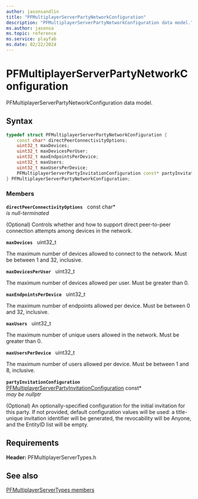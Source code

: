 ```yaml
---
author: jasonsandlin
title: "PFMultiplayerServerPartyNetworkConfiguration"
description: "PFMultiplayerServerPartyNetworkConfiguration data model."
ms.author: jasonsa
ms.topic: reference
ms.service: playfab
ms.date: 02/22/2024
---
```


# PFMultiplayerServerPartyNetworkConfiguration  

PFMultiplayerServerPartyNetworkConfiguration data model.  

## Syntax  
  
```cpp
typedef struct PFMultiplayerServerPartyNetworkConfiguration {  
    const char* directPeerConnectivityOptions;  
    uint32_t maxDevices;  
    uint32_t maxDevicesPerUser;  
    uint32_t maxEndpointsPerDevice;  
    uint32_t maxUsers;  
    uint32_t maxUsersPerDevice;  
    PFMultiplayerServerPartyInvitationConfiguration const* partyInvitationConfiguration;  
} PFMultiplayerServerPartyNetworkConfiguration;  
```
  
### Members  
  
**`directPeerConnectivityOptions`** &nbsp; const char*  
*is null-terminated*  
  
(Optional) Controls whether and how to support direct peer-to-peer connection attempts among devices in the network.
  
**`maxDevices`** &nbsp; uint32_t  
  
The maximum number of devices allowed to connect to the network. Must be between 1 and 32, inclusive.
  
**`maxDevicesPerUser`** &nbsp; uint32_t  
  
The maximum number of devices allowed per user. Must be greater than 0.
  
**`maxEndpointsPerDevice`** &nbsp; uint32_t  
  
The maximum number of endpoints allowed per device. Must be between 0 and 32, inclusive.
  
**`maxUsers`** &nbsp; uint32_t  
  
The maximum number of unique users allowed in the network. Must be greater than 0.
  
**`maxUsersPerDevice`** &nbsp; uint32_t  
  
The maximum number of users allowed per device. Must be between 1 and 8, inclusive.
  
**`partyInvitationConfiguration`** &nbsp; [PFMultiplayerServerPartyInvitationConfiguration](pfmultiplayerserverpartyinvitationconfiguration.md) const*  
*may be nullptr*  
  
(Optional) An optionally-specified configuration for the initial invitation for this party. If not provided, default configuration values will be used: a title-unique invitation identifier will be generated, the revocability will be Anyone, and the EntityID list will be empty.
  
  
## Requirements  
  
**Header:** PFMultiplayerServerTypes.h
  
## See also  
[PFMultiplayerServerTypes members](../pfmultiplayerservertypes_members.md)  

  
  

